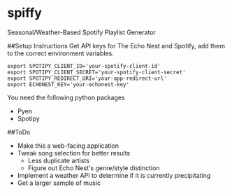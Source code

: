 # spiffy
Seasonal/Weather-Based Spotify Playlist Generator

##Setup Instructions
Get API keys for The Echo Nest and Spotify, add them to the correct environment variables.
```
export SPOTIPY_CLIENT_ID='your-spotify-client-id'
export SPOTIPY_CLIENT_SECRET='your-spotify-client-secret'
export SPOTIPY_REDIRECT_URI='your-app-redirect-url'
export ECHONEST_KEY='your-echonest-key'
```

You need the following python packages
* Pyen
* Spotipy


##ToDo
* Make this a web-facing application
* Tweak song selection for better results
  * Less duplicate artists
  * Figure out Echo Nest's genre/style distinction
* Implement a weather API to determine if it is currently precipitating
* Get a larger sample of music

